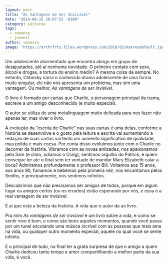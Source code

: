 ```yaml
---
layout: post
title: "As Vantagens de Ser Invisível"
date: "2014-08-15 20:07:55 -0300"
category: Leituras
tags:
  - romance
  - juvenil
author: vanessa
image: "https://arthrfrts.files.wordpress.com/2018/03/maxresdefault.jpg"
---
```

Um adolescente atormentado que encontra abrigo em grupo de desajustados, até aí nenhuma novidade. O primeiro contato com sexo, álcool e drogas, a tortura do ensino médio? A mesma coisa de sempre. No entanto, Chbosky narra o conhecido drama adolescente de uma forma muito singular, ele não nos apresenta um problema, mas sim uma vantagem. Ou melhor, _As vantagens de ser invisível_.

O livro é formado por cartas que Charlie, o personagem principal da trama, escreve a um amigo desconhecido (e muito especial).

O autor se utiliza de uma metalinguagem muito delicada para nos fazer não apenas ler, mas viver o livro.

A evolução da “escrita de Charlie” nas suas cartas é uma delas, conforme a história se desenvolve e o gosto pela leitura e escrita vai aumentando a redação de suas cartas vai tento um aumento significativo de qualidade, mas polida e mais coesa. Por conta disso evoluímos junto com o Charlie no decorrer da história. Vibramos com as novas amizades, nos apaixonamos pela Sam (e claro, odiamos o Craig), sentimos orgulho do Patrick, e quem consegue ler ate o final sem ter vontade de mandar Mary Elizabeth calar a boca? Admiramos profundamente o professor Bill. Voltamos aos 15 anos, aos anos 90, fumamos e bebemos pela primeira vez, nos encantamos pelos Smiths, e principalmente, nos sentimos infinitos.

Descobrimos que não precisamos ser amigos de todos, porque em algum lugar os amigos certos (ou os errados) estão esperando por nós, e essa é a real vantagem de ser invísivel.

É aí que está a beleza da história. A vida que o autor da ao livro.

Pra mim _As vantagens de ser invisível_ é um livro sobre a vida, e como se sentir vivo é bom, e como são bons aqueles momentos, quando você passa por um tunel escutando uma música incrível com as pessoas que mais ama na vida, ou qualquer outro momento especial, aquele no qual você se sente infinito.

E o principal de tudo, no final ter a grata surpresa de que o amigo a quem Charlie dedicou tanto tempo e amor compartilhando a melhor parte da sua vida, é você.
